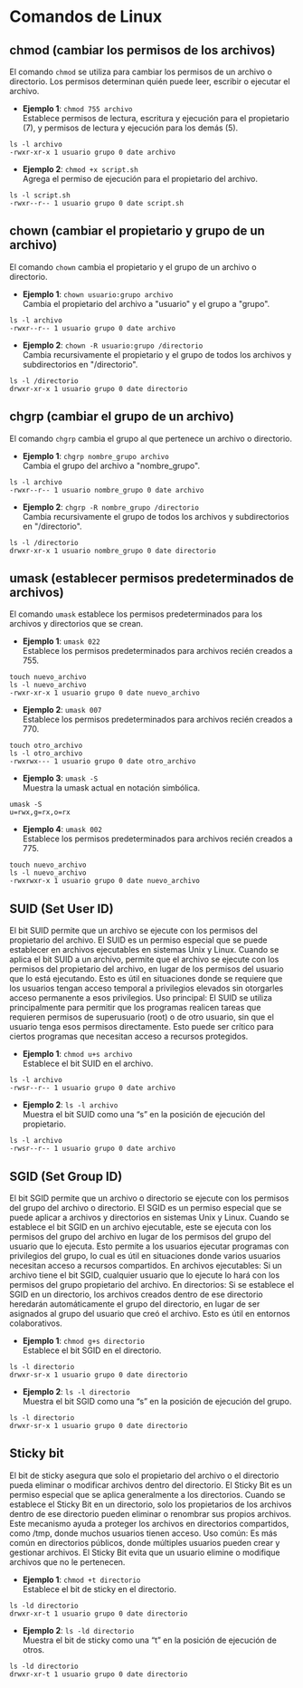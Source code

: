 
# Comandos de Linux

## chmod (cambiar los permisos de los archivos)

El comando `chmod` se utiliza para cambiar los permisos de un archivo o directorio. Los permisos determinan quién puede leer, escribir o ejecutar el archivo.

*   **Ejemplo 1**: `chmod 755 archivo`  
    Establece permisos de lectura, escritura y ejecución para el propietario (7), y permisos de lectura y ejecución para los demás (5).

```
ls -l archivo
-rwxr-xr-x 1 usuario grupo 0 date archivo
```

*   **Ejemplo 2**: `chmod +x script.sh`  
    Agrega el permiso de ejecución para el propietario del archivo.

```
ls -l script.sh
-rwxr--r-- 1 usuario grupo 0 date script.sh
```

## chown (cambiar el propietario y grupo de un archivo)

El comando `chown` cambia el propietario y el grupo de un archivo o directorio.

*   **Ejemplo 1**: `chown usuario:grupo archivo`  
    Cambia el propietario del archivo a "usuario" y el grupo a "grupo".

```
ls -l archivo
-rwxr--r-- 1 usuario grupo 0 date archivo
```

*   **Ejemplo 2**: `chown -R usuario:grupo /directorio`  
    Cambia recursivamente el propietario y el grupo de todos los archivos y subdirectorios en "/directorio".

```
ls -l /directorio
drwxr-xr-x 1 usuario grupo 0 date directorio
```

## chgrp (cambiar el grupo de un archivo)

El comando `chgrp` cambia el grupo al que pertenece un archivo o directorio.

*   **Ejemplo 1**: `chgrp nombre_grupo archivo`  
    Cambia el grupo del archivo a "nombre\_grupo".

```
ls -l archivo
-rwxr--r-- 1 usuario nombre_grupo 0 date archivo
```

*   **Ejemplo 2**: `chgrp -R nombre_grupo /directorio`  
    Cambia recursivamente el grupo de todos los archivos y subdirectorios en "/directorio".

```
ls -l /directorio
drwxr-xr-x 1 usuario nombre_grupo 0 date directorio
```

## umask (establecer permisos predeterminados de archivos)

El comando `umask` establece los permisos predeterminados para los archivos y directorios que se crean.

*   **Ejemplo 1**: `umask 022`  
    Establece los permisos predeterminados para archivos recién creados a 755.

```
touch nuevo_archivo
ls -l nuevo_archivo
-rwxr-xr-x 1 usuario grupo 0 date nuevo_archivo
```

*   **Ejemplo 2**: `umask 007`  
    Establece los permisos predeterminados para archivos recién creados a 770.

```
touch otro_archivo
ls -l otro_archivo
-rwxrwx--- 1 usuario grupo 0 date otro_archivo
```

*   **Ejemplo 3**: `umask -S`  
    Muestra la umask actual en notación simbólica.

```
umask -S
u=rwx,g=rx,o=rx
```

*   **Ejemplo 4**: `umask 002`  
    Establece los permisos predeterminados para archivos recién creados a 775.

```
touch nuevo_archivo
ls -l nuevo_archivo
-rwxrwxr-x 1 usuario grupo 0 date nuevo_archivo
```
## SUID (Set User ID)

El bit SUID permite que un archivo se ejecute con los permisos del propietario del archivo.
El SUID es un permiso especial que se puede establecer en archivos ejecutables en sistemas Unix y Linux. Cuando se aplica el bit SUID a un archivo, permite que el archivo se ejecute con los permisos del propietario del archivo, en lugar de los permisos del usuario que lo está ejecutando. Esto es útil en situaciones donde se requiere que los usuarios tengan acceso temporal a privilegios elevados sin otorgarles acceso permanente a esos privilegios.
Uso principal: El SUID se utiliza principalmente para permitir que los programas realicen tareas que requieren permisos de superusuario (root) o de otro usuario, sin que el usuario tenga esos permisos directamente. Esto puede ser crítico para ciertos programas que necesitan acceso a recursos protegidos.

*   **Ejemplo 1**: `chmod u+s archivo`  
    Establece el bit SUID en el archivo.

```
ls -l archivo
-rwsr--r-- 1 usuario grupo 0 date archivo
```

*   **Ejemplo 2**: `ls -l archivo`  
    Muestra el bit SUID como una “s” en la posición de ejecución del propietario.

```
ls -l archivo
-rwsr--r-- 1 usuario grupo 0 date archivo
```

## SGID (Set Group ID)

El bit SGID permite que un archivo o directorio se ejecute con los permisos del grupo del archivo o directorio.
El SGID es un permiso especial que se puede aplicar a archivos y directorios en sistemas Unix y Linux. Cuando se establece el bit SGID en un archivo ejecutable, este se ejecuta con los permisos del grupo del archivo en lugar de los permisos del grupo del usuario que lo ejecuta. Esto permite a los usuarios ejecutar programas con privilegios del grupo, lo cual es útil en situaciones donde varios usuarios necesitan acceso a recursos compartidos.
En archivos ejecutables: Si un archivo tiene el bit SGID, cualquier usuario que lo ejecute lo hará con los permisos del grupo propietario del archivo.
En directorios: Si se establece el SGID en un directorio, los archivos creados dentro de ese directorio heredarán automáticamente el grupo del directorio, en lugar de ser asignados al grupo del usuario que creó el archivo. Esto es útil en entornos colaborativos.

*   **Ejemplo 1**: `chmod g+s directorio`  
    Establece el bit SGID en el directorio.

```
ls -l directorio
drwxr-sr-x 1 usuario grupo 0 date directorio
```

*   **Ejemplo 2**: `ls -l directorio`  
    Muestra el bit SGID como una “s” en la posición de ejecución del grupo.

```
ls -l directorio
drwxr-sr-x 1 usuario grupo 0 date directorio
```

## Sticky bit

El bit de sticky asegura que solo el propietario del archivo o el directorio pueda eliminar o modificar archivos dentro del directorio.
El Sticky Bit es un permiso especial que se aplica generalmente a los directorios. Cuando se establece el Sticky Bit en un directorio, solo los propietarios de los archivos dentro de ese directorio pueden eliminar o renombrar sus propios archivos. Este mecanismo ayuda a proteger los archivos en directorios compartidos, como /tmp, donde muchos usuarios tienen acceso.
Uso común: Es más común en directorios públicos, donde múltiples usuarios pueden crear y gestionar archivos. El Sticky Bit evita que un usuario elimine o modifique archivos que no le pertenecen.

*   **Ejemplo 1**: `chmod +t directorio`  
    Establece el bit de sticky en el directorio.

```
ls -ld directorio
drwxr-xr-t 1 usuario grupo 0 date directorio
```

*   **Ejemplo 2**: `ls -ld directorio`  
    Muestra el bit de sticky como una “t” en la posición de ejecución de otros.

```
ls -ld directorio
drwxr-xr-t 1 usuario grupo 0 date directorio
```

